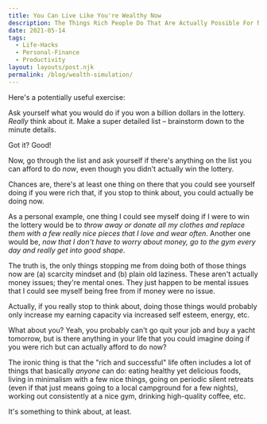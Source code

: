 ```yaml
---
title: You Can Live Like You're Wealthy Now
description: The Things Rich People Do That Are Actually Possible For Normal People, and Why We Should Do Them
date: 2021-05-14
tags:
  - Life-Hacks
  - Personal-Finance
  - Productivity
layout: layouts/post.njk
permalink: /blog/wealth-simulation/
---
```


Here's a potentially useful exercise:

Ask yourself what you would do if you won a billion dollars in the lottery. _Really_ think about it. Make a super detailed list – brainstorm down to the minute details.

Got it? Good!

Now, go through the list and ask yourself if there's anything on the list you can afford to do _now_, even though you didn't actually win the lottery.

Chances are, there's at least one thing on there that you could see yourself doing if you were rich that, if you stop to think about, you could actually be doing now.

As a personal example, one thing I could see myself doing if I were to win the lottery would be to _throw away or donate all my clothes and replace them with a few really nice pieces that I love and wear often_. Another one would be, _now that I don't have to worry about money, go to the gym every day and really get into good shape_.

The truth is, the only things stopping me from doing both of those things now are (a)&nbsp;scarcity mindset and (b)&nbsp;plain old laziness. These aren't actually money issues; they're mental ones. They just happen to be mental issues that I could see myself being free from if money were no issue.

Actually, if you really stop to think about, doing those things would probably only increase my earning capacity via increased self esteem, energy, etc.

What about you? Yeah, you probably can't go quit your job and buy a yacht tomorrow, but is there anything in your life that you could imagine doing if you were rich but can actually afford to do now?

The ironic thing is that the "rich and successful" life often includes a lot of things that basically _anyone_ can do: eating healthy yet delicious foods, living in minimalism with a few nice things, going on periodic silent retreats (even if that just means going to a local campground for a few nights), working out consistently at a nice gym, drinking high-quality coffee, etc.

It's something to think about, at least.
